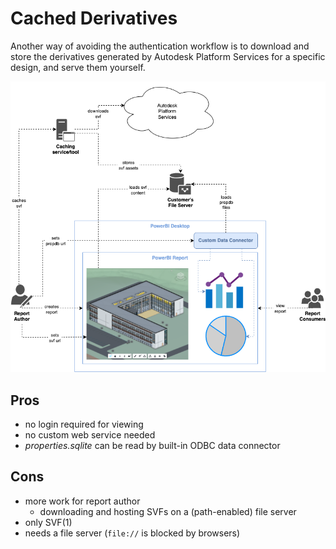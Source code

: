 # Cached Derivatives

Another way of avoiding the authentication workflow is to download and store the derivatives generated by Autodesk Platform Services for a specific design, and serve them yourself.

![Cached Derivatives Workflow](./cached-derivatives.png)

## Pros

- no login required for viewing
- no custom web service needed
- _properties.sqlite_ can be read by built-in ODBC data connector

## Cons

- more work for report author
  - downloading and hosting SVFs on a (path-enabled) file server
- only SVF(1)
- needs a file server (`file://` is blocked by browsers)
